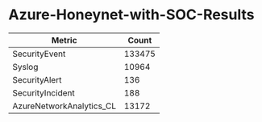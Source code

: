 # Azure-Honeynet-with-SOC-Results


| Metric                                        | Count        |
|-----------------------------------------------|----------------------------|
| SecurityEvent         | 133475|
| Syslog | 10964|
|SecurityAlert       | 136 |
| SecurityIncident     | 188 |
| AzureNetworkAnalytics_CL                  | 13172 |
